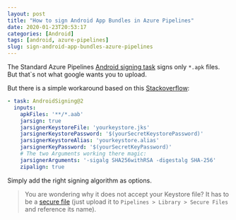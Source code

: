 ```yaml
---
layout: post
title: "How to sign Android App Bundles in Azure Pipelines"
date: 2020-01-23T20:53:17
categories: [Android]
tags: [android, azure-pipelines]
slug: sign-android-app-bundles-azure-pipelines
---
```


The Standard Azure Pipelines [Android signing task][1] signs only `*.apk` files. But that`s not what google wants you to upload. 

<!--more-->

But there is a simple workaround based on this [Stackoverflow][2]:

```yaml
- task: AndroidSigning@2
  inputs:
    apkFiles: '**/*.aab'
    jarsign: true
    jarsignerKeystoreFile: 'yourkeystore.jks'
    jarsignerKeystorePassword: '$(yourSecretKeystorePassword)'
    jarsignerKeystoreAlias: 'yourkeystore.alias'
    jarsignerKeyPassword: '$(yourSecretKeyPassword)'
    # The two Arguments working there magic:
    jarsignerArguments: '-sigalg SHA256withRSA -digestalg SHA-256'
    zipalign: true
```
Simply add the right signing algorithm as options.

> You are wondering why it does not accept your Keystore file? It has to be a [secure file][3] (just upload it to `Pipelines > Library > Secure Files` and reference its name).


[1]: https://docs.microsoft.com/en-us/azure/devops/pipelines/tasks/build/android-signing?view=azure-devops
[2]: https://stackoverflow.com/a/54376038/9277073
[3]: https://docs.microsoft.com/en-us/azure/devops/pipelines/library/secure-files?view=azure-devops
